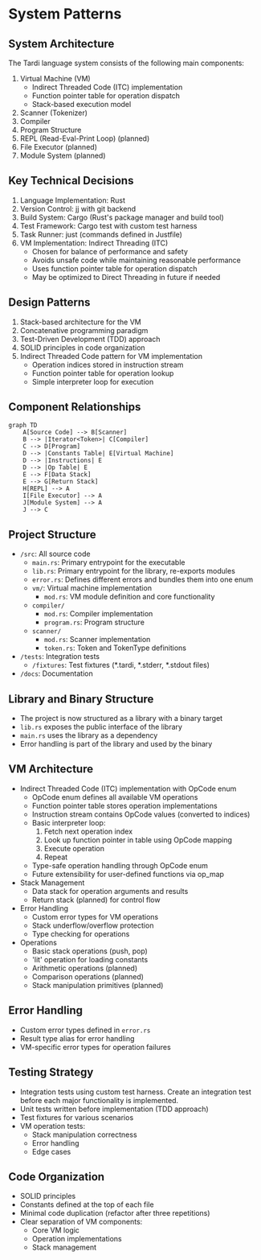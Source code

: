 # System Patterns

## System Architecture
The Tardi language system consists of the following main components:
1. Virtual Machine (VM)
   - Indirect Threaded Code (ITC) implementation
   - Function pointer table for operation dispatch
   - Stack-based execution model
2. Scanner (Tokenizer)
3. Compiler
4. Program Structure
5. REPL (Read-Eval-Print Loop) (planned)
6. File Executor (planned)
7. Module System (planned)

## Key Technical Decisions
1. Language Implementation: Rust
2. Version Control: jj with git backend
3. Build System: Cargo (Rust's package manager and build tool)
4. Test Framework: Cargo test with custom test harness
5. Task Runner: just (commands defined in Justfile)
6. VM Implementation: Indirect Threading (ITC)
   - Chosen for balance of performance and safety
   - Avoids unsafe code while maintaining reasonable performance
   - Uses function pointer table for operation dispatch
   - May be optimized to Direct Threading in future if needed

## Design Patterns
1. Stack-based architecture for the VM
2. Concatenative programming paradigm
3. Test-Driven Development (TDD) approach
4. SOLID principles in code organization
5. Indirect Threaded Code pattern for VM implementation
   - Operation indices stored in instruction stream
   - Function pointer table for operation lookup
   - Simple interpreter loop for execution

## Component Relationships
```mermaid
graph TD
    A[Source Code] --> B[Scanner]
    B --> |Iterator<Token>| C[Compiler]
    C --> D[Program]
    D --> |Constants Table| E[Virtual Machine]
    D --> |Instructions| E
    D --> |Op Table| E
    E --> F[Data Stack]
    E --> G[Return Stack]
    H[REPL] --> A
    I[File Executor] --> A
    J[Module System] --> A
    J --> C
```

## Project Structure
- `/src`: All source code
  - `main.rs`: Primary entrypoint for the executable
  - `lib.rs`: Primary entrypoint for the library, re-exports modules
  - `error.rs`: Defines different errors and bundles them into one enum
  - `vm/`: Virtual machine implementation
    - `mod.rs`: VM module definition and core functionality
  - `compiler/`
    - `mod.rs`: Compiler implementation
    - `program.rs`: Program structure
  - `scanner/`
    - `mod.rs`: Scanner implementation
    - `token.rs`: Token and TokenType definitions
- `/tests`: Integration tests
  - `/fixtures`: Test fixtures (*.tardi, *.stderr, *.stdout files)
- `/docs`: Documentation

## Library and Binary Structure
- The project is now structured as a library with a binary target
- `lib.rs` exposes the public interface of the library
- `main.rs` uses the library as a dependency
- Error handling is part of the library and used by the binary

## VM Architecture
- Indirect Threaded Code (ITC) implementation with OpCode enum
  - OpCode enum defines all available VM operations
  - Function pointer table stores operation implementations
  - Instruction stream contains OpCode values (converted to indices)
  - Basic interpreter loop:
    1. Fetch next operation index
    2. Look up function pointer in table using OpCode mapping
    3. Execute operation
    4. Repeat
  - Type-safe operation handling through OpCode enum
  - Future extensibility for user-defined functions via op_map
- Stack Management
  - Data stack for operation arguments and results
  - Return stack (planned) for control flow
- Error Handling
  - Custom error types for VM operations
  - Stack underflow/overflow protection
  - Type checking for operations
- Operations
  - Basic stack operations (push, pop)
  - 'lit' operation for loading constants
  - Arithmetic operations (planned)
  - Comparison operations (planned)
  - Stack manipulation primitives (planned)

## Error Handling
- Custom error types defined in `error.rs`
- Result type alias for error handling
- VM-specific error types for operation failures

## Testing Strategy
- Integration tests using custom test harness. Create an integration test before each major functionality is implemented.
- Unit tests written before implementation (TDD approach)
- Test fixtures for various scenarios
- VM operation tests:
  - Stack manipulation correctness
  - Error handling
  - Edge cases

## Code Organization
- SOLID principles
- Constants defined at the top of each file
- Minimal code duplication (refactor after three repetitions)
- Clear separation of VM components:
  - Core VM logic
  - Operation implementations
  - Stack management
